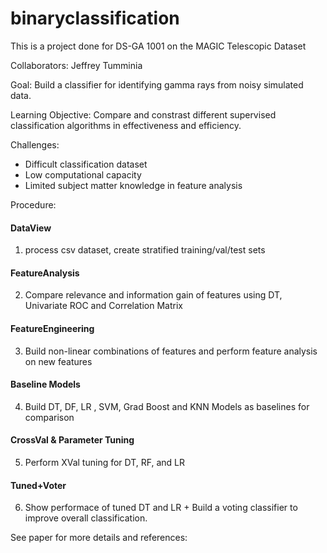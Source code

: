 # binaryclassification

This is a project done for DS-GA 1001 on the MAGIC Telescopic Dataset

Collaborators: Jeffrey Tumminia

Goal: Build a classifier for identifying gamma rays from noisy simulated data.

Learning Objective: Compare and constrast different supervised classification algorithms in effectiveness and efficiency.

Challenges:

- Difficult classification dataset
- Low computational capacity
- Limited subject matter knowledge in feature analysis

Procedure:

#### DataView

1) process csv dataset, create stratified training/val/test sets 

#### FeatureAnalysis

2) Compare relevance and information gain of features using DT, Univariate ROC and Correlation Matrix

#### FeatureEngineering

3) Build non-linear combinations of features and perform feature analysis on new features

#### Baseline Models

4) Build DT, DF, LR , SVM, Grad Boost and KNN Models as baselines for comparison

#### CrossVal & Parameter Tuning

5) Perform XVal tuning for DT, RF, and LR

#### Tuned+Voter

6) Show performace of tuned DT and LR + Build a voting classifier to improve overall classification.


See paper for more details and references: 
